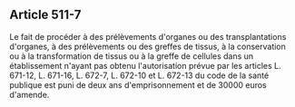 Article 511-7
----
Le fait de procéder à des prélèvements d'organes ou des transplantations
d'organes, à des prélèvements ou des greffes de tissus, à la conservation ou à
la transformation de tissus ou à la greffe de cellules dans un établissement
n'ayant pas obtenu l'autorisation prévue par les articles L. 671-12, L. 671-16,
L. 672-7, L. 672-10 et L. 672-13 du code de la santé publique est puni de deux
ans d'emprisonnement et de 30000 euros d'amende.
